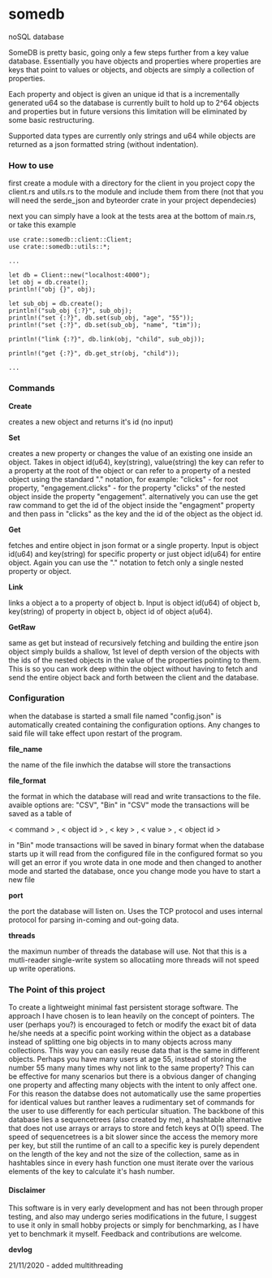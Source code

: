 # somedb
noSQL database

SomeDB is pretty basic, going only a few steps further from a key value database.
Essentially you have objects and properties where properties are keys that point to values
or objects, and objects are simply a collection of properties.

Each property and object is given an unique id that is a incrementally generated u64 so the database
is currently built to hold up to 2^64 objects and properties but in future versions this limitation will
be eliminated by some basic restructuring.
 
Supported data types are currently only strings and u64 while objects are returned as a json
formatted string (without indentation).

### How to use

first create a module with a directory for the client in you project
copy the client.rs and utils.rs to the module and include them from there
(not that you will need the serde_json and byteorder crate in your project dependecies)

next you can simply have a look at the tests area at the bottom of main.rs, or 
take this example

```
use crate::somedb::client::Client;
use crate::somedb::utils::*;

...

let db = Client::new("localhost:4000");
let obj = db.create();
println!("obj {}", obj);

let sub_obj = db.create();
println!("sub_obj {:?}", sub_obj);
println!("set {:?}", db.set(sub_obj, "age", "55"));
println!("set {:?}", db.set(sub_obj, "name", "tim"));

println!("link {:?}", db.link(obj, "child", sub_obj));

println!("get {:?}", db.get_str(obj, "child"));

...

```

### Commands
__Create__

creates a new object and returns it's id (no input)

__Set__

creates a new property or changes the value of an existing one inside an object. Takes in object id(u64), key(string), value(string)
the key can refer to a property at the root of the object or can refer to a property of a nested object using the standard "." notation, 
for example: "clicks" - for root property, "engagement.clicks" - for the property "clicks" of the nested object inside the property "engagement".
alternatively you can use the get raw command to get the id of the object inside the "engagment" property and then pass in "clicks" as the key
and the id of the object as the object id.

__Get__

fetches and entire object in json format or a single property.
Input is object id(u64) and key(string) for specific property or just object id(u64) for entire object.
Again you can use the "." notation to fetch only a single nested property or object.

__Link__

links a object a to a property  of object b.
Input is object id(u64) of object b, key(string) of property in object b, object id of object a(u64).

__GetRaw__

same as get but instead of recursively fetching and building the entire json object simply builds a shallow, 1st level
of depth version of the objects with the ids of the nested objects in the value of the properties pointing to them.
This is so you can work deep within the object without having to fetch and send the entire object back and forth between
the client and the database.

### Configuration
when the database is started a small file named "config.json" is automatically created
containing the configuration options. Any changes to said file will take effect upon restart of the program.

__file_name__

the name of the file inwhich the databse will store the transactions

__file_format__

the format in which the database will read and write transactions to the file.
avaible options are: "CSV", "Bin"
in "CSV" mode the transactions will be saved as a table of

< command > , < object id > , < key > , < value > , < object id >

in "Bin" mode transactions will be saved in binary format
when the database starts up it will read from the configured file in the 
configured format so you will get an error if you wrote data in one mode
and then changed to another mode and started the database, once you change mode
you have to start a new file

__port__

the port the database will listen on. Uses the TCP protocol and uses internal
protocol for parsing in-coming and out-going data.

__threads__

the maximun number of threads the database will use. Not that this is a mutli-reader
single-write system so allocatiing more threads will not speed up write operations.

### The Point of this project
To create a lightweight minimal fast persistent storage software. The approach I have
chosen is to lean heavily on the concept of pointers. The user (perhaps you?) is encouraged to
fetch or modify the exact bit of data he/she needs at a specific point working within the object
as a database instead of splitting one big objects in to many objects across many collections.
This way you can easily reuse data that is the same in different objects. Perhaps you have many users
at age 55, instead of storing the number 55 many many times why not link to the same property? This can be effective
for many scenarios but there is a obvious danger of changing one property and affecting many objects with the intent 
to only affect one. For this reason the databse does not automatically use the same properties for identical values but ranther
leaves a rudimentary set of commands for the user to use differently for each perticular situation.
The backbone of this database lies a sequencetrees (also created by me), a hashtable alternative that does not use arrays or 
arrays to store and fetch keys at O(1) speed. The speed of sequencetrees is a bit slower since the access
the memory more per key, but still the runtime of an call to a specific key is purely dependent on the length of the
key and not the size of the collection, same as in hashtables since in every hash function one must iterate over the 
various elements of the key to calculate it's hash number.

#### Disclaimer
This software is in very early development and has not been through proper testing, and also 
may undergo series modifications in the future, I suggest to use it only in small hobby projects or simply for benchmarking, as I have yet to benchmark it myself.
Feedback and contributions are welcome.

__devlog__

21/11/2020 - added multithreading
